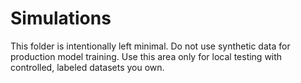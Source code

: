 # Simulations

This folder is intentionally left minimal. Do not use synthetic data for production model training. Use this area only for local testing with controlled, labeled datasets you own.
